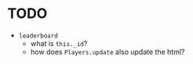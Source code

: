 # TODO

-   `leaderboard`
    -   what is `this._id`?
    -   how does `Players.update` also update the html?
